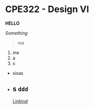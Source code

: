 # CPE322 - Design VI

**HELLO**


*Something*
> me
1. me
2. a
3. s
- sisas
- s
`ddd`
  ---
  [Linkind](www.linkedin.com/in/dgiraldotabares)
  

